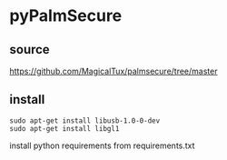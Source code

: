 # pyPalmSecure

## source
https://github.com/MagicalTux/palmsecure/tree/master

## install
````shell
sudo apt-get install libusb-1.0-0-dev
sudo apt-get install libgl1
````
install python requirements from requirements.txt